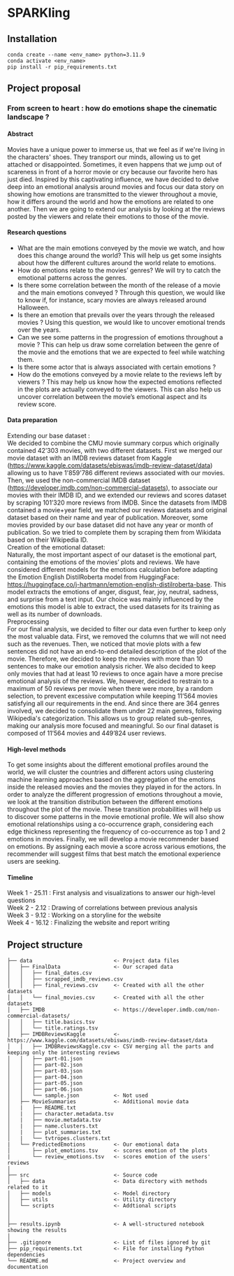 # SPARKling

## Installation
```
conda create --name <env_name> python=3.11.9
conda activate <env_name>
pip install -r pip_requirements.txt
```


## Project proposal 

### From screen to heart : how do emotions shape the cinematic landscape ?


#### Abstract<br>
Movies have a unique power to immerse us, that we feel as if we're living in the characters' shoes. They transport our minds, allowing us to get attached or disappointed. Sometimes, it even happens that we jump out of scareness in front of a horror movie or cry because our favorite hero has just died. Inspired by this captivating influence, we have decided to delve deep into an emotional analysis around movies and focus our data story on showing how emotions are transmitted to the viewer throughout a movie, how it differs around the world and how the emotions are related to one another. Then we are going to extend our analysis by looking at the reviews posted by the viewers and relate their emotions to those of the movie.

#### Research questions<br>
- What are the main emotions conveyed by the movie we watch, and how does this change around the world? This will help us get some insights about how the different cultures around the world relate to emotions.
- How do emotions relate to the movies’ genres? We will try to catch the emotional patterns across the genres.
- Is there some correlation between the month of the release of a movie and the main emotions conveyed ? Through this question, we would like to know if, for instance, scary movies are always released around Halloween.
- Is there an emotion that prevails over the years through the released movies ?  Using this question, we would like to uncover emotional trends over the years.
- Can we see some patterns in the progression of emotions throughout a movie ? This can help us draw some correlation between the genre of the movie and the emotions that we are expected to feel while watching them.
- Is there some actor that is always associated with certain emotions ?
- How do the emotions conveyed by a movie relate to the reviews left by viewers ? This may help us know how the expected emotions reflected in the plots are actually conveyed to the viewers. This can also help us uncover correlation between the movie’s emotional aspect and its review score.


#### Data preparation<br>
Extending our base dataset :<br>
We decided to combine the CMU movie summary corpus which originally contained 42’303 movies, with two different datasets. First we merged our movie dataset with an IMDB reviews dataset from Kaggle (https://www.kaggle.com/datasets/ebiswas/imdb-review-dataset/data) allowing us to have 1'859'786 different reviews associated with our movies. 
Then, we used the non-commercial IMDB dataset (https://developer.imdb.com/non-commercial-datasets), to associate our movies with their IMDB ID, and we extended our reviews and scores dataset by scraping 101’320 more reviews from IMDB. Since the datasets from IMDB contained a movie+year field, we matched our reviews datasets and original dataset based on their name and year of publication.
Moreover, some movies provided by our base dataset did not have any year or month of publication. So we tried to complete them by scraping them from Wikidata based on their Wikipedia ID. <br>
Creation of the emotional dataset:<br>
Naturally, the most important aspect of our dataset is the emotional part, containing the emotions of the movies’ plots and reviews. We have considered different models for the emotions calculation before adapting the Emotion English DistilRoberta model from HuggingFace: https://huggingface.co/j-hartmann/emotion-english-distilroberta-base. This model extracts the emotions of anger, disgust, fear, joy, neutral, sadness, and surprise from a text input. Our choice was mainly influenced by the emotions this model is able to extract, the used datasets for its training as well as its number of downloads. <br>
Preprocessing<br>
For our final analysis, we decided to filter our data even further to keep only the most valuable data. First, we removed the columns that we will not need such as the revenues. Then, we noticed that movie plots with a few sentences did not have an end-to-end detailed description of the plot of the movie. Therefore, we decided to keep the movies with more than 10 sentences to make our emotion analysis richer. We also decided to keep only movies that had at least 10 reviews to once again have a more precise emotional analysis of the reviews. We, however, decided to restrain to a maximum of 50 reviews per movie when there were more, by a random selection, to prevent excessive computation while keeping 11’564 movies satisfying all our requirements in the end.
And since there are 364 genres involved, we decided to consolidate them under 22 main genres, following Wikipedia's categorization. This allows us to group related sub-genres, making our analysis more focused and meaningful.
So our final dataset is composed of 11’564 movies and 449’824 user reviews.

#### High-level methods <br>
To get some insights about the different emotional profiles around the world, we will cluster the countries and different actors using clustering machine learning approaches based on the aggregation of the emotions inside the released movies and the movies they played in for the actors.
In order to analyze the different progression of emotions throughout a movie, we look at the transition distribution between the different emotions throughout the plot of the movie. These transition probabilities will help us to discover some patterns in the movie emotional profile.
We will also show emotional relationships using a co-occurrence graph, considering each edge thickness representing the frequency of co-occurrence as top 1 and 2 emotions in movies.
Finally, we will develop a movie recommender based on emotions. By assigning each movie a score across various emotions, the recommender will suggest films that best match the emotional experience users are seeking.

#### Timeline <br>
Week 1 - 25.11 : First analysis and visualizations to answer our high-level questions <br>
Week 2 - 2.12 : Drawing of correlations between previous analysis <br>
Week 3 - 9.12 : Working on a storyline for the website <br>
Week 4 -  16.12 : Finalizing the website and report writing <br>



## Project structure

```
├── data                          <- Project data files
│   ├── FinalData                 <- Our scraped data
│   │   ├── final_dates.csv
│   │   ├── scrapped_imdb_reviews.csv
│   │   ├── final_reviews.csv     <- Created with all the other datasets
│   │   └── final_movies.csv      <- Created with all the other datasets
│   ├── IMDB                      <- https://developer.imdb.com/non-commercial-datasets/
│   │   ├── title.basics.tsv
│   │   └── title.ratings.tsv
│   ├── IMDBReviewsKaggle         <- https://www.kaggle.com/datasets/ebiswas/imdb-review-dataset/data
│   │   ├── IMDBReviewsKaggle.csv <- CSV merging all the parts and keeping only the interesting reviews
│   │   ├── part-01.json
│   │   ├── part-02.json
│   │   ├── part-03.json
│   │   ├── part-04.json
│   │   ├── part-05.json
│   │   ├── part-06.json
│   │   └── sample.json           <- Not used
│   ├── MovieSummaries            <- Additional movie data
│   |   ├── README.txt
│   |   ├── character.metadata.tsv
│   |   ├── movie.metadata.tsv
│   |   ├── name.clusters.txt
│   |   ├── plot_summaries.txt
│   |   └── tvtropes.clusters.txt
|   └── PredictedEmotions         <- Our emotional data
│       ├── plot_emotions.tsv     <- scores emotion of the plots
|       └── review_emotions.tsv   <- scores emotion of the users' reviews
│
├── src                           <- Source code
│   ├── data                      <- Data directory with methods related to it
│   ├── models                    <- Model directory
│   ├── utils                     <- Utility directory
│   └── scripts                   <- Addtional scripts
│                        
│
├── results.ipynb                 <- A well-structured notebook showing the results
│
├── .gitignore                    <- List of files ignored by git
├── pip_requirements.txt          <- File for installing Python dependencies
└── README.md                     <- Project overview and documentation
```
